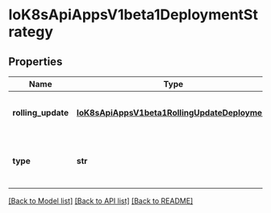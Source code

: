 # IoK8sApiAppsV1beta1DeploymentStrategy

## Properties
Name | Type | Description | Notes
------------ | ------------- | ------------- | -------------
**rolling_update** | [**IoK8sApiAppsV1beta1RollingUpdateDeployment**](IoK8sApiAppsV1beta1RollingUpdateDeployment.md) | Rolling update config params. Present only if DeploymentStrategyType &#x3D; RollingUpdate. | [optional] 
**type** | **str** | Type of deployment. Can be \&quot;Recreate\&quot; or \&quot;RollingUpdate\&quot;. Default is RollingUpdate. | [optional] 

[[Back to Model list]](../README.md#documentation-for-models) [[Back to API list]](../README.md#documentation-for-api-endpoints) [[Back to README]](../README.md)


